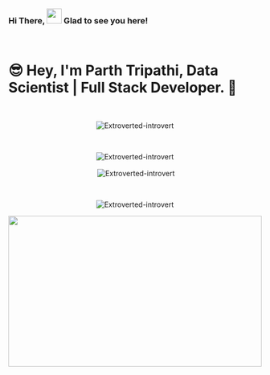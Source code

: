 ### Hi There, <img src="https://raw.githubusercontent.com/iampavangandhi/iampavangandhi/master/gifs/Hi.gif" width="30px" >   Glad to see you here!

<br>

# 😎 Hey, I'm **Parth Tripathi**, Data Scientist | Full Stack Developer. 🔰 

<br>

<p align="center"><img  src="https://readme-typing-svg.herokuapp.com?font=Agustina&size=45&duration=2500&color=738BF7&center=true&vCenter=true&width=600&height=100&lines=Data+Scientist;M.+L.+Engineer;Full+Stack+Developer" alt="Extroverted-introvert" /></p>
<br>
<p align="center"><img  src="https://github-readme-stats.vercel.app/api/top-langs?username=Extroverted-introvert&show_icons=true&locale=en&layout=compact" alt="Extroverted-introvert" /></p>
<p align="center">&nbsp;<img align="center" src="https://github-readme-stats.vercel.app/api?username=Extroverted-introvert&show_icons=true&locale=en" alt="Extroverted-introvert" /></p>
<br>
<p align="center"><img align="center" src="https://github-readme-streak-stats.herokuapp.com/?user=Extroverted-introvert" alt="Extroverted-introvert" /></p>

<img src="https://github.com/vikas-ukani/vikas-ukani/blob/master/violine.gif" height=300 width="100%" />
